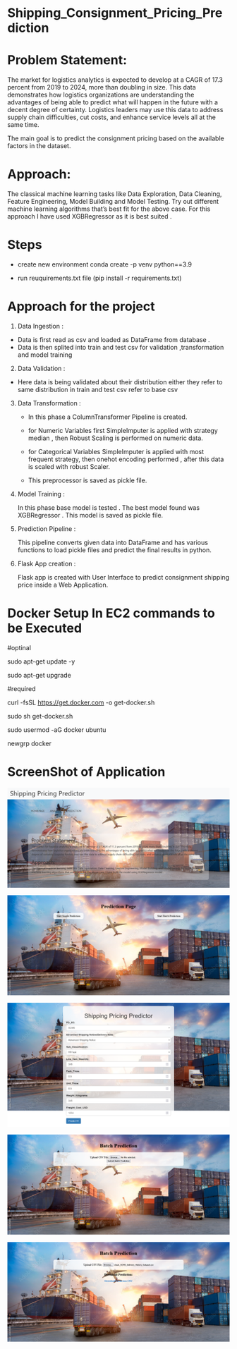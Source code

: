 # Shipping_Consignment_Pricing_Prediction

# Problem Statement:

The market for logistics analytics is expected to develop at a CAGR of 17.3 percent
from 2019 to 2024, more than doubling in size. This data demonstrates how logistics
organizations are understanding the advantages of being able to predict what will
happen in the future with a decent degree of certainty. Logistics leaders may use this
data to address supply chain difficulties, cut costs, and enhance service levels all at the
same time.

The main goal is to predict the consignment pricing based on the available factors in the
dataset.

# Approach:
The classical machine learning tasks like Data Exploration, Data Cleaning,
Feature Engineering, Model Building and Model Testing. Try out different machine
learning algorithms that’s best fit for the above case.
For this approach I have used XGBRegressor as it is best suited .

# Steps 

* create new environment 
    conda create -p venv python==3.9 

* run reuquirements.txt file (pip install -r requirements.txt)          


# Approach for the project

 1. Data Ingestion :

   * Data is first read as csv and loaded as DataFrame from database .
   * Data is then splited into train and test csv  for validation ,transformation and model training 

2.  Data Validation :

   * Here data is being validated about their distribution either they refer to same distribution in train and test csv refer to base csv 

3. Data Transformation :
   
    * In this phase a ColumnTransformer Pipeline is created.

    *  for Numeric Variables first SimpleImputer is applied with strategy median , then Robust  Scaling is performed on numeric data.
    
    * for Categorical Variables SimpleImputer is applied with most frequent strategy, then onehot encoding  performed , after this data is scaled with robust Scaler.
    
    * This preprocessor is saved as pickle file.


4.  Model Training :

    In this phase base model is tested . The best model found was XGBRegressor .
    This model is saved as pickle file.


5. Prediction Pipeline :

    This pipeline converts given data into DataFrame and has various functions to load pickle files and predict the final results in python.

6. Flask App creation :

    Flask app is created with User Interface to predict consignment shipping price inside a Web Application.

# Docker Setup In EC2 commands to be Executed
#optinal

sudo apt-get update -y

sudo apt-get upgrade

#required

curl -fsSL https://get.docker.com -o get-docker.sh

sudo sh get-docker.sh

sudo usermod -aG docker ubuntu

newgrp docker
# ScreenShot of Application 

![Image Alt Text](Screenshots/Screenshot%202023-09-08%20at%2011-29-38%20Shipping%20Pricing%20Predictor.png)

![Image Alt Text](Screenshots/Screenshot%202023-09-08%20at%2011-31-16%20Prediction.png)

![Image Alt Text](Screenshots/Screenshot%202023-09-08%20at%2011-31-59%20Input%20Form.png)

![Image Alt Text](Screenshots/Screenshot%202023-09-08%20at%2011-32-33%20Batch%20Prediction.png)

![Image Alt Text](Screenshots/Screenshot%202023-09-08%20at%2011-33-53%20Batch%20Prediction%20-%20Copy.png)


